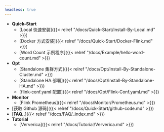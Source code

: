 ```yaml
---
headless: true
---
```




- **Quick-Start**
  - [Local 快速安装]({{< relref "/docs/Quick-Start/Install-By-Local.md" >}})
  - [Docker 方式安装]({{< relref "/docs/Quick-Start/Docker-Flink.md" >}})
  - [Word Count 示例程序]({{< relref "/docs/Example/hello-word-count.md" >}})
- **Opt**
  - [Standalone 集群方式]({{< relref "/docs/Opt/Install-By-Standalone-Cluster.md" >}})
  - [Standalone HA 部署]({{< relref "/docs/Opt/Install-By-Standalone-HA.md" >}})
  - [flink-conf.yaml 配置]({{< relref "/docs/Opt/Flink-Conf.yaml.md" >}})
- **Monitor**
  - [Flink Prometheus]({{< relref "/docs/Monitor/Prometheus.md" >}})
- [获取 Github 源码]({{< relref "/docs/Quick-Start/github-code.md" >}})
- [**FAQ..**]({{< relref "/docs/FAQ/_index.md" >}})
- **Tutorial**
  - [Ververica]({{< relref "/docs/Tutorial/Ververica.md" >}})



